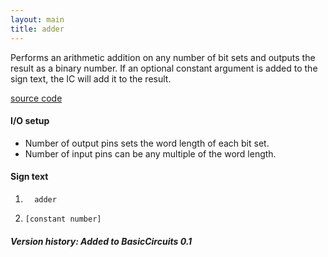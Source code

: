 ```yaml
---
layout: main
title: adder
---
```


Performs an arithmetic addition on any number of bit sets and outputs the result as a binary number.
If an optional constant argument is added to the sign text, the IC will add it to the result.

[source code](https://github.com/eisental/BasicCircuits/blob/master/src/main/java/org/tal/basiccircuits/adder.java)

#### I/O setup 
* Number of output pins sets the word length of each bit set.  
* Number of input pins can be any multiple of the word length.

#### Sign text
1. `   adder   `

2. ` [constant number]  `

##### Version history: Added to BasicCircuits 0.1